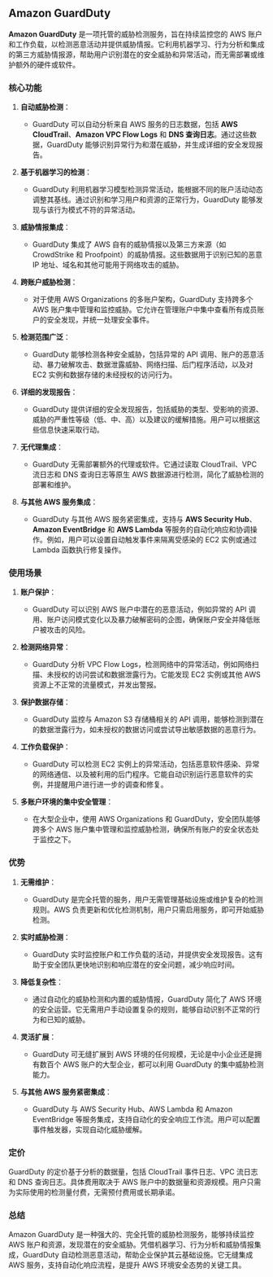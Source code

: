 ## Amazon GuardDuty

**Amazon GuardDuty** 是一项托管的威胁检测服务，旨在持续监控您的 AWS 账户和工作负载，以检测恶意活动并提供威胁情报。它利用机器学习、行为分析和集成的第三方威胁情报源，帮助用户识别潜在的安全威胁和异常活动，而无需部署或维护额外的硬件或软件。

### 核心功能

1. **自动威胁检测**：
   - GuardDuty 可以自动分析来自 AWS 服务的日志数据，包括 **AWS CloudTrail**、**Amazon VPC Flow Logs** 和 **DNS 查询日志**。通过这些数据，GuardDuty 能够识别异常行为和潜在威胁，并生成详细的安全发现报告。

2. **基于机器学习的检测**：
   - GuardDuty 利用机器学习模型检测异常活动，能根据不同的账户活动动态调整其基线。通过识别和学习用户和资源的正常行为，GuardDuty 能够发现与该行为模式不符的异常活动。

3. **威胁情报集成**：
   - GuardDuty 集成了 AWS 自有的威胁情报以及第三方来源（如 CrowdStrike 和 Proofpoint）的威胁情报。这些数据用于识别已知的恶意 IP 地址、域名和其他可能用于网络攻击的威胁。

4. **跨账户威胁检测**：
   - 对于使用 AWS Organizations 的多账户架构，GuardDuty 支持跨多个 AWS 账户集中管理和监控威胁。它允许在管理账户中集中查看所有成员账户的安全发现，并统一处理安全事件。

5. **检测范围广泛**：
   - GuardDuty 能够检测各种安全威胁，包括异常的 API 调用、账户的恶意活动、暴力破解攻击、数据泄露威胁、网络扫描、后门程序活动，以及对 EC2 实例和数据存储的未经授权的访问行为。

6. **详细的发现报告**：
   - GuardDuty 提供详细的安全发现报告，包括威胁的类型、受影响的资源、威胁的严重性等级（低、中、高）以及建议的缓解措施。用户可以根据这些信息快速采取行动。

7. **无代理集成**：
   - GuardDuty 无需部署额外的代理或软件。它通过读取 CloudTrail、VPC 流日志和 DNS 查询日志等原生 AWS 数据源进行检测，简化了威胁检测的部署和维护。

8. **与其他 AWS 服务集成**：
   - GuardDuty 与其他 AWS 服务紧密集成，支持与 **AWS Security Hub**、**Amazon EventBridge** 和 **AWS Lambda** 等服务的自动化响应和协调操作。例如，用户可以设置自动触发事件来隔离受感染的 EC2 实例或通过 Lambda 函数执行修复操作。

### 使用场景

1. **账户保护**：
   - GuardDuty 可以识别 AWS 账户中潜在的恶意活动，例如异常的 API 调用、账户访问模式变化以及暴力破解密码的企图，确保账户安全并降低账户被攻击的风险。

2. **检测网络异常**：
   - GuardDuty 分析 VPC Flow Logs，检测网络中的异常活动，例如网络扫描、未授权的访问尝试和数据泄露行为。它能发现 EC2 实例或其他 AWS 资源上不正常的流量模式，并发出警报。

3. **保护数据存储**：
   - GuardDuty 监控与 Amazon S3 存储桶相关的 API 调用，能够检测到潜在的数据泄露行为，如未授权的数据访问或尝试导出敏感数据的恶意行为。

4. **工作负载保护**：
   - GuardDuty 可以检测 EC2 实例上的异常活动，包括恶意软件感染、异常的网络通信、以及被利用的后门程序。它能自动识别运行恶意软件的实例，并提醒用户进行进一步的调查和修复。

5. **多账户环境的集中安全管理**：
   - 在大型企业中，使用 AWS Organizations 和 GuardDuty，安全团队能够跨多个 AWS 账户集中管理和监控威胁检测，确保所有账户的安全状态处于监控之下。

### 优势

1. **无需维护**：
   - GuardDuty 是完全托管的服务，用户无需管理基础设施或维护复杂的检测规则。AWS 负责更新和优化检测机制，用户只需启用服务，即可开始威胁检测。

2. **实时威胁检测**：
   - GuardDuty 实时监控账户和工作负载的活动，并提供安全发现报告。这有助于安全团队更快地识别和响应潜在的安全问题，减少响应时间。

3. **降低复杂性**：
   - 通过自动化的威胁检测和内置的威胁情报，GuardDuty 简化了 AWS 环境的安全运营。它无需用户手动设置复杂的规则，能够自动识别不正常的行为和已知的威胁。

4. **灵活扩展**：
   - GuardDuty 可无缝扩展到 AWS 环境的任何规模，无论是中小企业还是拥有数百个 AWS 账户的大型企业，都可以利用 GuardDuty 的集中威胁检测能力。

5. **与其他 AWS 服务紧密集成**：
   - GuardDuty 与 AWS Security Hub、AWS Lambda 和 Amazon EventBridge 等服务集成，支持自动化的安全响应工作流。用户可以配置事件触发器，实现自动化威胁缓解。

### 定价

GuardDuty 的定价基于分析的数据量，包括 CloudTrail 事件日志、VPC 流日志和 DNS 查询日志。具体费用取决于 AWS 账户中的数据量和资源规模。用户只需为实际使用的检测量付费，无需预付费用或长期承诺。

### 总结

Amazon GuardDuty 是一种强大的、完全托管的威胁检测服务，能够持续监控 AWS 账户和资源，发现潜在的安全威胁。凭借机器学习、行为分析和威胁情报集成，GuardDuty 自动检测恶意活动，帮助企业保护其云基础设施。它无缝集成 AWS 服务，支持自动化响应流程，是提升 AWS 环境安全态势的关键工具。